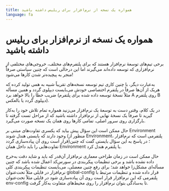 ```yaml
---
title: همواره یک نسخه از نرم‌افزار برای ریلیس داشته باشید
language: fa
---
```


# همواره یک نسخه از نرم‌افزار برای ریلیس داشته باشید

برخی تیم‌های توسعهٔ نرم‌افزار هستند که برای پلتفرم‌های مختلف، خروجی‌های مختلفی از نرم‌افزاری که توسعه داده‌اند می‌گیرند اما این درحالی است که چنین سیاستی صرفاً منجر به پیچیده‌تر شدن کارها می‌شود!

به‌عبارت دیگر، با چنین کاری تیم توسعه نسخه‌های تقریباً شبیه به همی تولید کرده که هریک از آن‌ها صرفاً در پلتفرم اختصاصی خودش می‌بایست دیپلوی گردد و همین مسأله ضریب خطا را بالا خواهد برد (مثلاً نسخهٔ توسعه‌ داده شده برای پلتفرم A روی پلتفرم B دیپلوی گردد یا بالعکس).

در یک کلام، وقتی دست به توسعهٔ یک نرم‌افزار می‌زنید همواره تمام تلاش خود را به‌کار گیرید تا صرفاً یک نسخهٔ نهایی از نرم‌افزار داشته باشید که از مراحل تست گرفته تا بارگزاری روی سرور اصلی، تمامی کارها روی همان یک نسخه صورت می‌گیرد.

حال ممکن است این سؤال پیش بیاید که یکسری تفاوت‌های مبتنی بر Environment وجود دارند که بایستی هندل شوند (منظور از Environment، پلتفرمی است که نرم‌افزار قرار است روی آن پیاده‌سازی گردد)؛ در پاسخ به این سؤال بایستی گفت که چنین تفاوت‌هایی را باید داخل همان Environment یا پلتفرم هندل کرد.

حال ممکن است در زمان طراحی معماری نرم‌افزار آن‌قدر که باید و شاید دقت به‌خرج داده نشده باشد و برخی تنظیمات پیکربندی در سورس‌کد اعمال شده باشد که چنین مسأله‌ای مشکل‌زا خواهد شد؛ برای رفع چنین معضلی، می‌بایست تنظیمات پیکربندی کلی نرم‌افزار در فایلی مثلاً تحت‌عنوان global-config قرار داده شده و تنظیمات مرتبط با پلتفرمی که این نرم‌افزار قرار است روی آن پیاده‌سازی شود در فایلی مثلاً تحت‌عنوان env-config تا به‌سادگی بتوان نرم‌افزار را روی محیط‌های متفاوت به‌کار گرفت.
